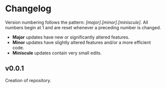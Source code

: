 Changelog
=========

Version numbering follows the pattern: *[major].[minor].[miniscule]*. All numbers begin at 1 and are reset whenever a preceding number is changed.

* **Major** updates have new or significantly altered features.
* **Minor** updates have slightly altered features and/or a more efficient code.
* **Miniscule** updates contain very small edits.


v0.0.1
------

Creation of repository.